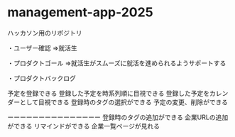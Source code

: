 # management-app-2025

ハッカソン用のリポジトリ

・ユーザー確認 ⇒就活生

・プロダクトゴール ⇒就活生がスムーズに就活を進められるようサポートする

・プロダクトバックログ　　

予定を登録できる
登録した予定を時系列順に目視できる
登録した予定をカレンダーとして目視できる
登録時のタグの選択ができる
予定の変更、削除ができる

ーーーーーーーーーーーーーーー
登録時のタグの追加ができる
企業URLの追加ができる
リマインドができる
企業一覧ページが見れる

